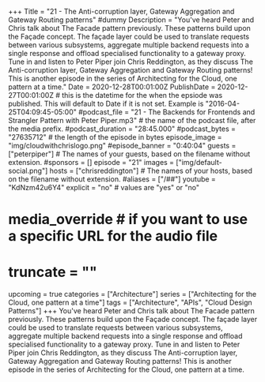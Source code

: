 +++
Title = "21 - The Anti-corruption layer, Gateway Aggregation and Gateway Routing patterns" #dummy
Description = "You've heard Peter and Chris talk about The Facade pattern previously. These patterns build upon the Façade concept. The façade layer could be used to translate requests between various subsystems, aggregate multiple backend requests into a single response and offload specialised functionality to a gateway proxy. Tune in and listen to Peter Piper join Chris Reddington, as they discuss The Anti-corruption layer, Gateway Aggregation and Gateway Routing patterns! This is another episode in the series of Architecting for the Cloud, one pattern at a time."
Date = 2020-12-28T00:01:00Z
PublishDate = 2020-12-27T00:01:00Z # this is the datetime for the when the epsiode was published. This will default to Date if it is not set. Example is "2016-04-25T04:09:45-05:00"
#podcast_file = "21 - The Backends for Frontends and Strangler Pattern with Peter Piper.mp3" # the name of the podcast file, after the media prefix.
#podcast_duration = "28:45.000"
#podcast_bytes = "27635712" # the length of the episode in bytes
episode_image = "img/cloudwithchrislogo.png"
#episode_banner = "0:40:04"
guests = ["peterpiper"] # The names of your guests, based on the filename without extension.
#sponsors = []
episode = "21"
images = ["img/default-social.png"]
hosts = ["chrisreddington"] # The names of your hosts, based on the filename without extension.
#aliases = ["/##"]
youtube = "KdNzm42u6Y4"
explicit = "no" # values are "yes" or "no"
# media_override # if you want to use a specific URL for the audio file
# truncate = ""
upcoming = true
categories = ["Architecture"]
series = ["Architecting for the Cloud, one pattern at a time"]
tags = ["Architecture", "APIs", "Cloud Design Patterns"]
+++
You've heard Peter and Chris talk about The Facade pattern previously. These patterns build upon the Façade concept. The façade layer could be used to translate requests between various subsystems, aggregate multiple backend requests into a single response and offload specialised functionality to a gateway proxy. Tune in and listen to Peter Piper join Chris Reddington, as they discuss The Anti-corruption layer, Gateway Aggregation and Gateway Routing patterns! This is another episode in the series of Architecting for the Cloud, one pattern at a time.
